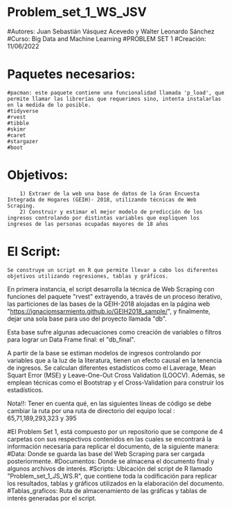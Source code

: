# Problem_set_1_WS_JSV
 
#Autores: Juan Sebastián Vásquez Acevedo y Walter Leonardo Sánchez
#Curso: Big Data and Machine Learning
#PROBLEM SET 1
#Creación: 11/06/2022

# Paquetes necesarios:
	#pacman: este paquete contiene una funcionalidad llamada 'p_load', que permite llamar las librerías que requerimos sino, intenta instalarlas en la medida de lo posible.
	#tidyverse
	#rvest
	#tibble
	#skimr
	#caret
	#stargazer
	#boot

# Objetivos: 
		1) Extraer de la web una base de datos de la Gran Encuesta Integrada de Hogares (GEIH)- 2018, utilizando técnicas de Web Scraping.
		2) Construir y estimar el mejor modelo de predicción de los ingresos controlando por distintas variables que expliquen los ingresos de las personas ocupadas mayores de 18 años

# El Script:
	Se construye un script en R que permite llevar a cabo los diferentes objetivos utilizando regresiones, tablas y gráficos.

En primera instancia, el script desarrolla la técnica de Web Scraping con funciones del paquete "rvest" extrayendo, a través de un proceso iterativo, las particiones de las bases de la GEIH-2018 alojadas en la página web "https://ignaciomsarmiento.github.io/GEIH2018_sample/", y finalmente, dejar una sola base para uso del proyecto llamada "db". 

Esta base sufre algunas adecuaciones como creación de variables o filtros para lograr un Data Frame final: el "db_final".

A partir de la base se estiman modelos de ingresos controlando por variables que a la luz de la literatura, tienen un efecto causal en la tenencia de ingresos. Se calculan diferentes estadísticos como el Laverage, Mean Squart Error (MSE) y Leave-One-Out Cross Validation (LOOCV). Además, se emplean técnicas como el Bootstrap y el Cross-Validation para construir los estadísticos.

Nota!!: Tener en cuenta qué, en las siguientes líneas de código se debe cambiar la ruta por una ruta de directorio del equipo local :
	65,71,189,293,323 y 395

#El Problem Set 1, está compuesto por un repositorio que se compone de 4 carpetas con sus respectivos contenidos en las cuales se encontrará la información necesaria para replicar el documento, de la siguiente manera:
	#Data: Donde se guarda las base del Web Scraping para ser cargada posteriormente.
	#Documentos: Donde se almacena el documento final y algunos archivos de interés.
	#Scripts: Ubicación del script de R llamado "Problem_set_1_JS_WS.R", que contiene toda la codificación para replicar los resultados, tablas y gráficos utilizados en la elaboración del documento.
	#Tablas_graficos: Ruta de almacenamiento de las gráficas y tablas de interés generadas por el script.

